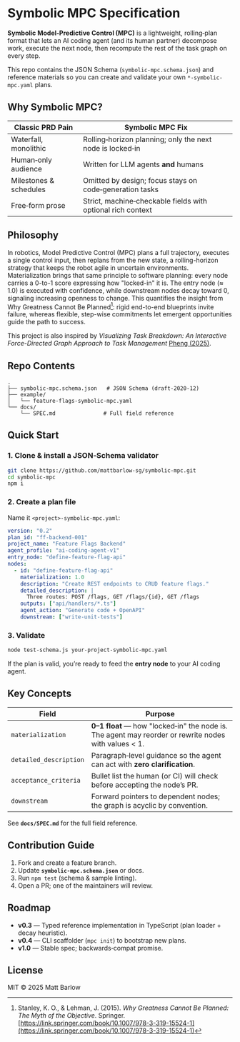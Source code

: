 # Symbolic MPC Specification

**Symbolic Model‑Predictive Control (MPC)** is a lightweight, rolling‑plan format that lets an AI coding agent (and its human partner) decompose work, execute the next node, then recompute the rest of the task graph on every step.

This repo contains the JSON Schema (`symbolic-mpc.schema.json`) and reference materials so you can create and validate your own `*-symbolic-mpc.yaml` plans.

## Why Symbolic MPC?

| Classic PRD Pain       | Symbolic MPC Fix                                            |
| ---------------------- | ----------------------------------------------------------- |
| Waterfall, monolithic  | Rolling‑horizon planning; only the next node is locked‑in   |
| Human‑only audience    | Written for LLM agents **and** humans                       |
| Milestones & schedules | Omitted by design; focus stays on code‑generation tasks     |
| Free‑form prose        | Strict, machine‑checkable fields with optional rich context |

## Philosophy

In robotics, Model Predictive Control (MPC) plans a full trajectory, executes a single control input, then replans from the new state, a rolling-horizon strategy that keeps the robot agile in uncertain environments. Materialization brings that same principle to software planning: every node carries a 0-to-1 score expressing how "locked-in" it is. The entry node (≈ 1.0) is executed with confidence, while downstream nodes decay toward 0, signaling increasing openness to change. This quantifies the insight from Why Greatness Cannot Be Planned[^1]: rigid end-to-end blueprints invite failure, whereas flexible, step-wise commitments let emergent opportunities guide the path to success.

[^1]: Stanley, K. O., & Lehman, J. (2015). _Why Greatness Cannot Be Planned: The Myth of the Objective_. Springer. [https://link.springer.com/book/10.1007/978-3-319-15524-1](https://link.springer.com/book/10.1007/978-3-319-15524-1)

This project is also inspired by _Visualizing Task Breakdown: An Interactive Force-Directed Graph Approach to Task Management_ [Pheng (2025)](https://libraetd.lib.virginia.edu/downloads/7m01bn343?filename=Pheng_Lanah_Technical_Report.pdf).

## Repo Contents

```
.
├── symbolic-mpc.schema.json   # JSON Schema (draft‑2020‑12)
├── example/
│   └── feature-flags-symbolic-mpc.yaml
└── docs/
    └── SPEC.md               # Full field reference
```

## Quick Start

### 1. Clone & install a JSON‑Schema validator

```bash
git clone https://github.com/mattbarlow-sg/symbolic-mpc.git
cd symbolic-mpc
npm i
```

### 2. Create a plan file

Name it `<project>-symbolic-mpc.yaml`:

```yaml
version: "0.2"
plan_id: "ff-backend-001"
project_name: "Feature Flags Backend"
agent_profile: "ai-coding-agent-v1"
entry_node: "define-feature-flag-api"
nodes:
  - id: "define-feature-flag-api"
    materialization: 1.0
    description: "Create REST endpoints to CRUD feature flags."
    detailed_description: |
      Three routes: POST /flags, GET /flags/{id}, GET /flags
    outputs: ["api/handlers/*.ts"]
    agent_action: "Generate code + OpenAPI"
    downstream: ["write-unit-tests"]
```

### 3. Validate

```bash
node test-schema.js your-project-symbolic-mpc.yaml
```

If the plan is valid, you’re ready to feed the **entry node** to your AI coding agent.

## Key Concepts

| Field                  | Purpose                                                                                              |
| ---------------------- | ---------------------------------------------------------------------------------------------------- |
| `materialization`      | **0–1 float** — how "locked‑in" the node is. The agent may reorder or rewrite nodes with values < 1. |
| `detailed_description` | Paragraph‑level guidance so the agent can act with **zero clarification**.                           |
| `acceptance_criteria`  | Bullet list the human (or CI) will check before accepting the node’s PR.                             |
| `downstream`           | Forward pointers to dependent nodes; the graph is acyclic by convention.                             |

See **`docs/SPEC.md`** for the full field reference.

## Contribution Guide

1. Fork and create a feature branch.
2. Update **`symbolic-mpc.schema.json`** or docs.
3. Run `npm test` (schema & sample linting).
4. Open a PR; one of the maintainers will review.

## Roadmap

- **v0.3** — Typed reference implementation in TypeScript (plan loader + decay heuristic).
- **v0.4** — CLI scaffolder (`mpc init`) to bootstrap new plans.
- **v1.0** — Stable spec; backwards‑compat promise.

## License

MIT © 2025 Matt Barlow
